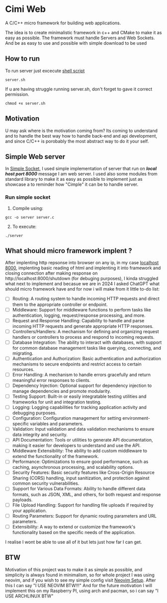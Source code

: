 # Cimi Web
A C/C++ micro framework for building web applications.

The idea is to create minimalistic framework in c++ and CMake to make it as easy as possible.
The framework must handle Servers and Web Sockets.
And be as easy to use and possible with simple download to be used

## How to run
To run server just excecute [shell script](https://github.com/Yggdrasill501/cimi-web/blob/main/server.sh)
```
server.sh
```
If u are having struggle running server.sh, don't forget to gave it correct permission.
```
chmod +x server.sh
```

## Motivation
U may ask where is the motivation coming from? Its coming to understand and to handle the best way how to handle back-end and api development, 
and since C/C++ is porobably the most abstract way to do it your self.

## Simple Web server
In [Simple Socket](https://github.com/Yggdrasill501/cimi-web/blob/main/simple_websocket/simple_socket.c), I used simple implementation of server that run on ***local host port 8000*** message I am web server.
I used also some modules from standard library to make it as easy as possible to implement just as showcase a to reminder how "Cimple" it can be to handle server. 
### Run simple socket
1. Compile using:
```
gcc -o server server.c
```
2. To execute:
```
./server
```

## What should micro framework implent ?
After implenting http repsonse into browser on any ip, in my case [localhost 8000](http://localhost:8000/), implenting basic reading of html and implenting it into framework and closing connection after making response on http://localhost:8000/shutdown (for debuging purposes), I kinda struggled what next to implement and becasue we are in 2024 I asked ChatGPT what should micro framework have and for now i will make from it little to-do list:

- [ ] Routing: A routing system to handle incoming HTTP requests and direct them to the appropriate controller or endpoint.
- [ ] Middleware: Support for middleware functions to perform tasks like authentication, logging, request/response processing, and more.
- [ ] Request and Response Handling: Capability to handle and parse incoming HTTP requests and generate appropriate HTTP responses.
- [ ] Controllers/Handlers: A mechanism for defining and organizing request handlers or controllers to process and respond to incoming requests.
- [ ] Database Integration: The ability to interact with databases, with support for common database management tasks like querying, connecting, and migrating.
- [ ] Authentication and Authorization: Basic authentication and authorization mechanisms to secure endpoints and restrict access to certain resources.
- [ ] Error Handling: A mechanism to handle errors gracefully and return meaningful error responses to clients.
- [ ] Dependency Injection: Optional support for dependency injection to manage dependencies and promote modularity.
- [ ] Testing Support: Built-in or easily integratable testing utilities and frameworks for unit and integration testing.
- [ ] Logging: Logging capabilities for tracking application activity and debugging purposes.
- [ ] Configuration: Configuration management for setting environment-specific variables and parameters.
- [ ] Validation: Input validation and data validation mechanisms to ensure data integrity and security.
- [ ] API Documentation: Tools or utilities to generate API documentation, making it easier for developers to understand and use the API.
- [ ] Middleware Extensibility: The ability to add custom middleware to extend the functionality of the framework.
- [ ] Performance: Optimizations to ensure good performance, such as caching, asynchronous processing, and scalability options.
- [ ] Security Features: Basic security features like Cross-Origin Resource Sharing (CORS) handling, input sanitization, and protection against common security vulnerabilities.
- [ ] Support for Various Data Formats: Ability to handle different data formats, such as JSON, XML, and others, for both request and response payloads.
- [ ] File Upload Handling: Support for handling file uploads if required by your application.
- [ ] Routing Parameters: Support for dynamic routing parameters and URL parameters.
- [ ] Extensibility: A way to extend or customize the framework's functionality based on the specific needs of the application.

I realise I wont be able to use all of it but lets just how far I can get.

## BTW
Motivation of this project was to make it as simple as possible, and simplicity is always found in minimalism, so for whole project I was using neovim, and if you wish to see my simple config visit [Neovim Setup](https://github.com/Yggdrasill501/yggdrasill501_nvim_setup).
After this I can say "I USE NEOVIM BTW!!!"
And for the future motivation I will implement this on my Raspberry PI, using arch and pacman, so i can say "I USE ARCHLINUX BTW"
